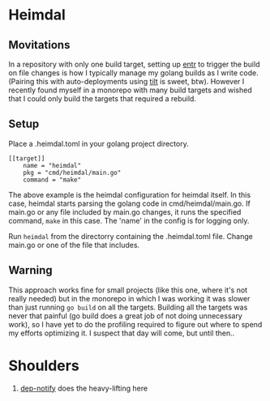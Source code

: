 # Heimdal

## Movitations

In a repository with only one build target, setting up [entr](https://github.com/eradman/entr) to trigger the build
on file changes is how I typically manage my golang builds as I write code. (Pairing this with auto-deployments using
[tilt](https://tilt.dev) is sweet, btw). However I recently found myself in a monorepo with many build targets
and wished that I could only build the targets that required a rebuild.

## Setup

Place a .heimdal.toml in your golang project directory.

```
[[target]]
    name = "heimdal"
    pkg = "cmd/heimdal/main.go"
    command = "make"
```

The above example is the heimdal configuration for heimdal itself. In this case, heimdal starts parsing the golang code in cmd/heimdal/main.go.
If main.go or any file included by main.go changes, it runs the specified command, `make` in this case. The 'name' in the config is for
logging only.

Run `heimdal` from the directorry containing the .heimdal.toml file. Change main.go or one of the file that includes.


## Warning

This approach works fine for small projects (like this one, where it's not
really needed) but in the monorepo in which I was working it was slower than
just running `go build` on all the targets. Building all the targets was never
that painful (go build does a great job of not doing unnecessary work), so I
have yet to do the profiling required to figure out where to spend my efforts
optimizing it. I suspect that day will come, but until then..

# Shoulders

1. [dep-notify](github.com/mattmoor/dep-notify) does the heavy-lifting here
